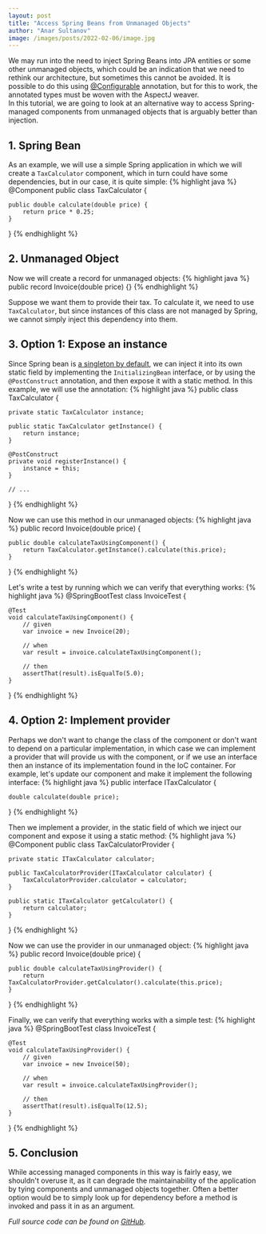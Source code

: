 ```yaml
---
layout: post
title: "Access Spring Beans from Unmanaged Objects"
author: "Anar Sultanov"
image: /images/posts/2022-02-06/image.jpg
---
```


We may run into the need to inject Spring Beans into JPA entities or some other unmanaged objects,
which could be an indication that we need to rethink our architecture, but sometimes this cannot be avoided.
It is possible to do this using [@Configurable](https://docs.spring.io/spring-framework/docs/current/reference/html/core.html#aop-atconfigurable) annotation,
but for this to work, the annotated types must be woven with the AspectJ weaver.
<br>In this tutorial, we are going to look at an alternative way to access Spring-managed components from unmanaged objects that is arguably better than injection.

## 1. Spring Bean
As an example, we will use a simple Spring application in which we will create a `TaxCalculator` component, 
which in turn could have some dependencies, but in our case, it is quite simple:
{% highlight java %}
@Component
public class TaxCalculator {

    public double calculate(double price) {
        return price * 0.25;
    }
}
{% endhighlight %}

## 2. Unmanaged Object
Now we will create a record for unmanaged objects:
{% highlight java %}
public record Invoice(double price) {}
{% endhighlight %}

Suppose we want them to provide their tax. To calculate it, we need to use `TaxCalculator`, 
but since instances of this class are not managed by Spring, we cannot simply inject this dependency into them.

## 3. Option 1: Expose an instance
Since Spring bean is [a singleton by default](https://docs.spring.io/spring-framework/docs/current/reference/html/core.html#beans-factory-scopes), 
we can inject it into its own static field by implementing the `InitializingBean` interface, or by using the `@PostConstruct` annotation, and then expose it with a static method.
In this example, we will use the annotation:
{% highlight java %}
public class TaxCalculator {

    private static TaxCalculator instance;

    public static TaxCalculator getInstance() {
        return instance;
    }

    @PostConstruct
    private void registerInstance() {
        instance = this;
    }

    // ...
}
{% endhighlight %}

Now we can use this method in our unmanaged objects:
{% highlight java %}
public record Invoice(double price) {

    public double calculateTaxUsingComponent() {
        return TaxCalculator.getInstance().calculate(this.price);
    }
}
{% endhighlight %}

Let's write a test by running which we can verify that everything works:
{% highlight java %}
@SpringBootTest
class InvoiceTest {

    @Test
    void calculateTaxUsingComponent() {
        // given
        var invoice = new Invoice(20);

        // when
        var result = invoice.calculateTaxUsingComponent();

        // then
        assertThat(result).isEqualTo(5.0);
    }
}
{% endhighlight %}


## 4. Option 2: Implement provider
Perhaps we don't want to change the class of the component or don't want to depend on a particular implementation, in which case we can implement a provider 
that will provide us with the component, or if we use an interface then an instance of its implementation found in the IoC container.
For example, let's update our component and make it implement the following interface:
{% highlight java %}
public interface ITaxCalculator {

    double calculate(double price);
}
{% endhighlight %}

Then we implement a provider, in the static field of which we inject our component and expose it using a static method:
{% highlight java %}
@Component
public class TaxCalculatorProvider {

    private static ITaxCalculator calculator;

    public TaxCalculatorProvider(ITaxCalculator calculator) {
        TaxCalculatorProvider.calculator = calculator;
    }

    public static ITaxCalculator getCalculator() {
        return calculator;
    }
}
{% endhighlight %}

Now we can use the provider in our unmanaged object:
{% highlight java %}
public record Invoice(double price) {

    public double calculateTaxUsingProvider() {
        return TaxCalculatorProvider.getCalculator().calculate(this.price);
    }
}
{% endhighlight %}

Finally, we can verify that everything works with a simple test:
{% highlight java %}
@SpringBootTest
class InvoiceTest {

    @Test
    void calculateTaxUsingProvider() {
        // given
        var invoice = new Invoice(50);

        // when
        var result = invoice.calculateTaxUsingProvider();

        // then
        assertThat(result).isEqualTo(12.5);
    }
}
{% endhighlight %}

## 5. Conclusion
While accessing managed components in this way is fairly easy, we shouldn't overuse it, 
as it can degrade the maintainability of the application by tying components and unmanaged objects together.
Often a better option would be to simply look up for dependency before a method is invoked and pass it in as an argument.

_Full source code can be found on [GitHub](https://github.com/AnarSultanov/examples/tree/master/spring-boot-unmanaged-objects)._
